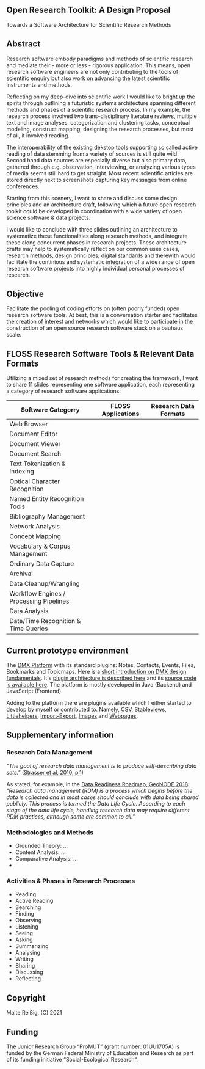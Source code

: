 ## Open Research Toolkit: A Design Proposal

Towards a Software Architecture for Scientific Research Methods

## Abstract

Research software embody paradigms and methods of scientific research and mediate their - more or less - rigorous application. This means, open research software engineers are not only contributing to the tools of scientific enquiry but also work on advancing the latest scientific instruments and methods.

Reflecting on my deep-dive into scientific work I would like to bright up the spirits through outlining a futuristic systems architecture spanning 
different methods and phases of a scientific research process. In my example, the research process involved two trans-disciplinary literature reviews, 
multiple text and image analyses, categorization and clustering tasks, conceptual modeling, construct mapping, designing the research processes, but 
most of all, it involved reading. 

The interoperability of the existing dekstop tools supporting so called active reading of data stemming from a variety of sources is still quite wild.
Second hand data sources are especially diverse but also primary data, gathered through e.g. observation, interviewing, or analyzing various types of 
media seems still hard to get straight. Most recent scientific articles are stored directly next to screenshots capturing key messages from online conferences. 

Starting from this scenery, I want to share and discuss some design principles and an architecture draft, following which a future open research toolkit could 
be developed in coordination with a wide variety of open science software & data projects.


I would like to conclude with three slides outlining an architecture to systematize these functionalities along research methods, and integrate these 
along concurrent phases in research projects. These architecture drafts may help to systematically reflect on our common uses cases, research methods, 
design principles, digital standards and therewith would facilitate the continious and systematic integration of a wide range of open research 
software projects into highly individual personal processes of research.

## Objective

Facilitate the pooling of coding efforts on (often poorly funded) open research software tools.  At best, this is a conversation starter and facilitates 
the creation of interest and networks which would like to participate in the construction of an open source research software stack on a bauhaus scale.

## FLOSS Research Software Tools & Relevant Data Formats

Utilizing a mixed set of research methods for creating the framework, I want to share 11 slides representing one software application, each representing 
a category of research software applications:

| Software Categorry | FLOSS Applications | Research Data Formats |
| --------------- | --------------- | --------------- |
| Web Browser |   |   |
| Document Editor |  |  |
| Document Viewer |  |  |
| Document Search |  |  |
| Text Tokenization & Indexing |  |  |
| Optical Character Recognition |  |  |
| Named Entity Recognition Tools |  |  |
| Bibliography Management |  |  |
| Network Analysis |  |  |
| Concept Mapping  |  |  |
| Vocabulary & Corpus Management  |  |  |
| Ordinary Data Capture  |  |  |
| Archival |  |  |
| Data Cleanup/Wrangling |  |  |
| Workflow Engines / Processing Pipelines|  |  |
| Data Analysis |  |  |
| Date/Time Recognition & Time Queries |  |  |

## Current prototype environment

The [DMX Platform](/dmx-systems/dmx-platform) with its standard plugins: Notes, Contacts, Events, Files, Bookmarks and Topicmaps. Here is a [short introduction on DMX design fundamentals](https://dmx.readthedocs.io/en/latest/intro.html). It's [plugin architecture is described here](https://dmx.readthedocs.io/en/latest/devel.html) and its [source code is available here](/dmx-systems/dmx-platform). The platform is mostly developed in Java (Backend) and JavaScript (Frontend).

Adding to the platform there are plugins available which I either started to develop by myself or contributed to. Namely, [CSV](/mukil/dmx-csv), [Stableviews](/mukil/stableviews), [Littlehelpers](/mukil/dmx-littlehelpers), [Import-Export](https://github.com/mukil/dmx-import-export), [Images](https://github.com/mukil/dmx-images) and [Webpages](/mukil/dmx-webpages).

## Supplementary information

### Research Data Management

_"The goal of research data management is to produce self-describing data sets."_ ([Strasser et al, 2010, p.1](https://escholarship.org/uc/item/7tf5q7n3))

As stated, for example, in the [Data Readiness Roadmap, GeoNODE 2018](https://dataservices.gfz-potsdam.de/portal/drr.html): _"Research data management (RDM) is a process which begins before the data is collected and in most cases should conclude with data being shared publicly. This process is termed the Data Life Cycle. According to each stage of the data life cycle, handling research data may require different RDM practices, although some are common to all."_

### Methodologies and Methods

- Grounded Theory: ...
- Content Analysis: ...
- Comparative Analysis: ...
-
### Activities & Phases in Research Processes

- Reading
- Active Reading
- Searching
- Finding
- Observing
- Listening
- Seeing
- Asking
- Summarizing
- Analysing
- Writing
- Sharing
- Discussing
- Reflecting

## Copyright

Malte Reißig, (C) 2021

## Funding

The Junior Research Group “ProMUT” (grant number: 01UU1705A) is funded by the German Federal Ministry of Education and Research as part of its funding initiative “Social-Ecological Research“. 
